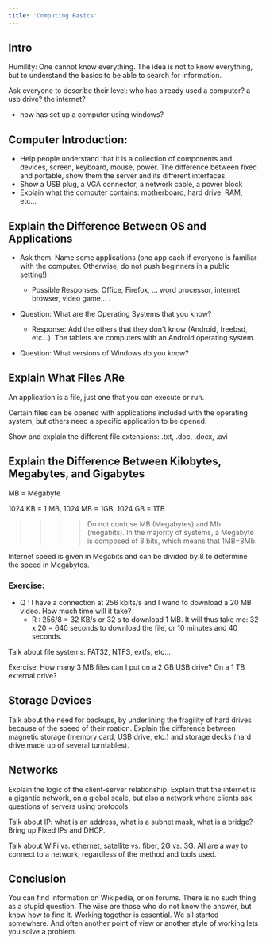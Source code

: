 ```yaml
---
title: 'Computing Basics'
---
```


## Intro

Humility: One cannot know everything.  The idea is not to know everything, but to understand the basics to be able to search for information.

Ask everyone to describe their level: who has already used a computer? a usb drive? the internet?
* how has set up a computer using windows?


## Computer Introduction:

* Help people understand that it is a collection of components and devices, screen, keyboard, mouse, power.  The difference between fixed and portable, show them the server and its different interfaces.
* Show a USB plug, a VGA connector, a network cable, a power block 
* Explain what the computer contains: motherboard, hard drive, RAM, etc...

## Explain the Difference Between OS and Applications

* Ask them: Name some applications (one app each if everyone is familiar with the computer.  Otherwise, do not push beginners in a public setting!).

  * Possible Responses: Office, Firefox, ... word processor, internet browser, video game... . 

* Question: What are the Operating Systems that you know?

  * Response: Add the others that they don't know (Android, freebsd, etc...).  The tablets are computers with an Android operating system.

* Question: What versions of Windows do you know?


## Explain What Files ARe

An application is a file, just one that you can execute or run.

Certain files can be opened with applications included with the operating system, but others need a specific application to be opened.

Show and explain the different file extensions: .txt, .doc, .docx, .avi

## Explain the Difference Between Kilobytes, Megabytes, and Gigabytes  

MB = Megabyte

1024 KB = 1 MB, 1024 MB = 1GB, 1024 GB = 1TB

>>>>Do not confuse MB (Megabytes) and Mb (megabits).  In the majority of systems, a Megabyte is composed of 8 bits, which means that 1MB=8Mb.

Internet speed is given in Megabits and can be divided by 8 to determine the speed in Megabytes.


### Exercise:

* Q : I have a connection at 256 kbits/s and I wand to download a 20 MB video.  How much time will it take?
  * R : 256/8 = 32 KB/s or 32 s to download 1 MB. It will thus take me: 32 x 20 = 640 seconds to download the file, or 10 minutes and 40 seconds.

Talk about file systems: FAT32, NTFS, extfs, etc...

Exercise: How many 3 MB files can I put on a 2 GB USB drive?  On a 1 TB external drive?


## Storage Devices

Talk about the need for backups, by underlining the fragility of hard drives because of the speed of their roation.  Explain the difference between magnetic storage (memory card, USB drive, etc.) and storage decks (hard drive made up of several turntables).

## Networks

Explain the logic of the client-server relationship.  Explain that the internet is a gigantic network, on a global scale, but also a network where clients ask questions of servers using protocols.

Talk about IP: what is an address, what is a subnet mask, what is a bridge?  Bring up Fixed IPs and DHCP.

Talk about WiFi vs. ethernet, satellite vs. fiber, 2G vs. 3G.  All are a way to connect to a network, regardless of the method and tools used.

## Conclusion

You can find information on Wikipedia, or on forums.  There is no such thing as a stupid question.  The wise are those who do not know the answer, but know how to find it.  Working together is essential.  We all started somewhere.  And often another point of view or another style of working lets you solve a problem.